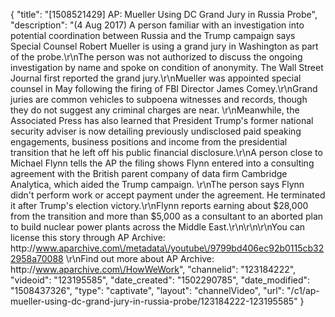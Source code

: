 {
    "title": "[1508521429] AP: Mueller Using DC Grand Jury in Russia Probe",
    "description": "(4 Aug 2017) A person familiar with an investigation into potential coordination between Russia and the Trump campaign says Special Counsel Robert Mueller is using a grand jury in Washington as part of the probe.\r\nThe person was not authorized to discuss the ongoing investigation by name and spoke on condition of anonymity. The Wall Street Journal first reported the grand jury.\r\nMueller was appointed special counsel in May following the firing of FBI Director James Comey.\r\nGrand juries are common vehicles to subpoena witnesses and records, though they do not suggest any criminal charges are near. \r\nMeanwhile, the Associated Press has also learned that President Trump's former national security adviser is now detailing previously undisclosed paid speaking engagements, business positions and income from the presidential transition that he left off his public financial disclosure.\r\nA person close to Michael Flynn tells the AP the filing shows Flynn entered into a consulting agreement with the British parent company of data firm Cambridge Analytica, which aided the Trump campaign. \r\nThe person says Flynn didn't perform work or accept payment under the agreement. He terminated it after Trump's election victory.\r\nFlynn reports earning about $28,000 from the transition and more than $5,000 as a consultant to an aborted plan to build nuclear power plants across the Middle East.\r\n\r\n\r\nYou can license this story through AP Archive: http:\/\/www.aparchive.com\/metadata\/youtube\/9799bd406ec92b0115cb322958a70088 \r\nFind out more about AP Archive: http:\/\/www.aparchive.com\/HowWeWork",
    "channelid": "123184222",
    "videoid": "123195585",
    "date_created": "1502290785",
    "date_modified": "1508437326",
    "type": "captivate",
    "layout": "channelVideo",
    "url": "\/c1\/ap-mueller-using-dc-grand-jury-in-russia-probe\/123184222-123195585"
}